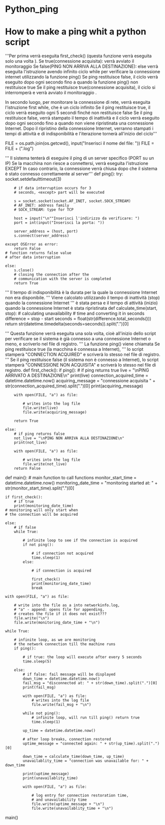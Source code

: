 # Python_ping
# How to make a ping whit a python script


'''Per prima verrà eseguita first_check() (questa funzione verrà eseguita solo una volta ). 
   Se true(connessione acquisita): verrà avviato il monitoraggio Se false(PING NON ARRIVA ALLA DESTINAZIONE): 
   else verrà eseguita l'istruzione avendo infinito ciclo while per verificare la connessione internet utilizzando la funzione ping() Se ping restituisce false, 
   il ciclo verrà eseguito dopo ogni secondo fino a quando la funzione ping() non restituisce true Se il ping restituisce true(connessione acquisita), il ciclo si interromperà e verrà avviato il monitoraggio .
   
   In secondo luogo, per monitorare la connessione di rete, verrà eseguita l'istruzione first while, che è un ciclo infinito Se il ping restituisce true, 
   il ciclo verrà eseguito ogni 5 secondi finché non restituisce false Se il ping restituisce false, verrà stampato il tempo di inattività e il ciclo verrà eseguito dopo ogni secondo 
   fino a quando non viene ripristinata una connessione Internet. 
   Dopo il ripristino della connessione Internet, verranno stampati i tempi di attività e di indisponibilità e l'iterazione tornerà all'inizio del ciclo'''

FILE = os.path.join(os.getcwd(), input("Inserisci il nome del file: "))
FILE = FILE + (".log")


''' Il sistema tenterà di eseguire il ping di un server specifico (PORT su un IP) Se la macchina non riesce a connettersi,
verrà eseguita l'istruzione EXCEPT In caso contrario, la connessione verrà chiusa dopo che il sistema
è stato connesso correttamente al server'''
def ping():
    try:
        socket.setdefaulttimeout(3)

        # if data interruption occurs for 3
        # seconds, <except> part will be executed

        s = socket.socket(socket.AF_INET, socket.SOCK_STREAM)
        # AF_INET: address family
        # SOCK_STREAM: type for TCP

        host = input("\n""Inserisci l'indirizzo da verificare: ")
        port = int(input("Inserisci la porta: "))

        server_address = (host, port)
        s.connect(server_address)

    except OSError as error:
        return False
    # function returns false value
    # after data interruption

    else:
        s.close()
        # closing the connection after the
        # communication with the server is completed
        return True


''' Il tempo di indisponibilità è la durata per la quale la connessione Internet non era disponibile.
''' Viene calcolato utilizzando il tempo di inattività (stop) quando la connessione Internet
''' è stata persa e il tempo di attività (inizio) quando la connessione Internet è stata ripristinata
def calculate_time(start, stop):
    # calculating unavailability
    # time and converting it in seconds
    difference = stop - start
    seconds = float(str(difference.total_seconds()))
    return str(datetime.timedelta(seconds=seconds)).split(".")[0]


''' Questa funzione verrà eseguita una sola volta, cioè all'inizio dello script per verificare se il sistema è già connesso a una connessione Internet o meno, e scriverlo nel file di registro.
''' La funzione ping() viene chiamata Se ping restituisce true (la macchina è connessa a Internet),
''' lo script stamperà "CONNECTION ACQUIRED" e scriverà lo stesso nel file di registro.
''' Se il ping restituisce false (il sistema non è connesso a Internet), lo script stamperà "CONNESSIONE NON ACQUISITA" e scriverà lo stesso nel file di registro.
def first_check():
    if ping():
        # if ping returns true
        live = "\nPING ARRIVATO A DESTINAZIONE\n"
        print(live)
        connection_acquired_time = datetime.datetime.now()
        acquiring_message = "connessione acquisita " + \
                            str(connection_acquired_time).split(".")[0]
        print(acquiring_message)

        with open(FILE, "a") as file:

            # writes into the log file
            file.write(live)
            file.write(acquiring_message)

        return True

    else:
        # if ping returns false
        not_live = "\nPING NON ARRIVA ALLA DESTINAZIONE\n"
        print(not_live)

        with open(FILE, "a") as file:

            # writes into the log file
            file.write(not_live)
        return False


def main():
    # main function to call functions
    monitor_start_time = datetime.datetime.now()
    monitoring_date_time = "monitoring started at: " + \
                           str(monitor_start_time).split(".")[0]

    if first_check():
        # if true
        print(monitoring_date_time)
    # monitoring will only start when
    # the connection will be acquired

    else:
        # if false
        while True:

            # infinite loop to see if the connection is acquired
            if not ping():

                # if connection not acquired
                time.sleep(1)
            else:

                # if connection is acquired

                first_check()
                print(monitoring_date_time)
                break

    with open(FILE, "a") as file:

        # write into the file as a into networkinfo.log,
        # "a" - append: opens file for appending,
        # creates the file if it does not exist???
        file.write("\n")
        file.write(monitoring_date_time + "\n")

    while True:

        # infinite loop, as we are monitoring
        # the network connection till the machine runs
        if ping():

            # if true: the loop will execute after every 5 seconds
            time.sleep(5)

        else:
            # if false: fail message will be displayed
            down_time = datetime.datetime.now()
            fail_msg = "disconnected at: " + str(down_time).split(".")[0]
            print(fail_msg)

            with open(FILE, "a") as file:
                # writes into the log file
                file.write(fail_msg + "\n")

            while not ping():
                # infinite loop, will run till ping() return true
                time.sleep(1)

            up_time = datetime.datetime.now()

            # after loop breaks, connection restored
            uptime_message = "connected again: " + str(up_time).split(".")[0]

            down_time = calculate_time(down_time, up_time)
            unavailablity_time = "connection was unavailable for: " + down_time

            print(uptime_message)
            print(unavailablity_time)

            with open(FILE, "a") as file:

                # log entry for connection restoration time,
                # and unavailability time
                file.write(uptime_message + "\n")
                file.write(unavailablity_time + "\n")


main()


